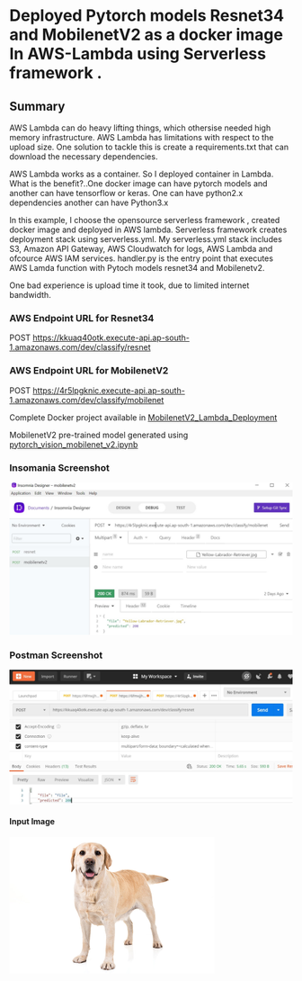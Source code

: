 # Deployed Pytorch models Resnet34 and MobilenetV2 as a docker image In AWS-Lambda using Serverless framework .

## Summary

AWS Lambda can do heavy lifting things, which othersise needed high memory infrastructure. AWS Lambda has limitations with respect to the upload size. One solution to tackle this is create a requirements.txt that can download the necessary dependencies.

AWS Lambda works as a container. So I deployed container in Lambda. What is the benefit?..One docker image can have pytorch models and another can have tensorflow or keras. One can have python2.x dependencies another can have Python3.x

In this example, I choose the opensource serverless framework , created docker image and deployed in AWS lambda. Serverless framework creates deployment stack using serverless.yml. My serverless.yml stack includes S3, Amazon API Gateway, AWS Cloudwatch for logs, AWS Lambda and ofcource AWS IAM services. handler.py is the entry point that executes AWS Lamda function with Pytoch models resnet34 and Mobilenetv2. 

One bad experience is upload time it took, due to limited internet bandwidth.

### AWS Endpoint URL for Resnet34

POST https://kkuaq40otk.execute-api.ap-south-1.amazonaws.com/dev/classify/resnet

### AWS Endpoint URL for MobilenetV2

POST https://4r5lpgknic.execute-api.ap-south-1.amazonaws.com/dev/classify/mobilenet

Complete Docker project available in [MobilenetV2_Lambda_Deployment](MobilenetV2_Lambda_Deployment)

MobilenetV2 pre-trained model generated using [pytorch_vision_mobilenet_v2.ipynb](pytorch_vision_mobilenet_v2.ipynb)

### Insomania Screenshot

![Insomania Screenshot](test-samples/insomnia.jpg)


### Postman Screenshot

![Postman Screenshot](test-samples/postman.jpg)

#### Input Image

<img src="test-samples/Yellow-Labrador-Retriever.jpg" alt="Yellow-Labrador-Retriever" style="zoom:50%;" />









